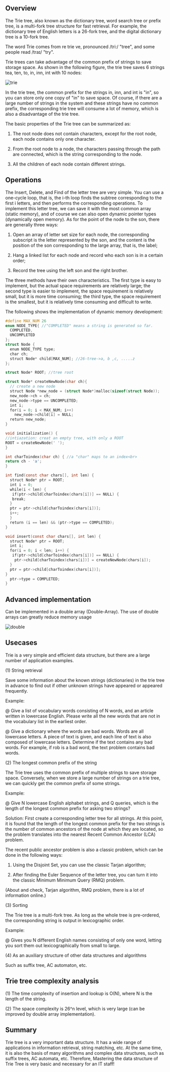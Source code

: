 ## Overview

The Trie tree, also known as the dictionary tree, word search tree or prefix tree, is a multi-fork tree structure for fast retrieval. For example, the dictionary tree of English letters is a 26-fork tree, and the digital dictionary tree is a 10-fork tree.

The word Trie comes from re trie ve, pronounced /tri:/ "tree", and some people read /traɪ/ "try".

Trie trees can take advantage of the common prefix of strings to save storage space. As shown in the following figure, the trie tree saves 6 strings tea, ten, to, in, inn, int with 10 nodes:

![trie](picture/trietree.jpg)

In the trie tree, the common prefix for the strings in, inn, and int is "in", so you can store only one copy of "in" to save space. Of course, if there are a large number of strings in the system and these strings have no common prefix, the corresponding trie tree will consume a lot of memory, which is also a disadvantage of the trie tree.

The basic properties of the Trie tree can be summarized as:

1. The root node does not contain characters, except for the root node, each node contains only one character.

1. From the root node to a node, the characters passing through the path are connected, which is the string corresponding to the node.

1. All the children of each node contain different strings.

## Operations

The Insert, Delete, and Find of the letter tree are very simple. You can use a one-cycle loop, that is, the i-th loop finds the subtree corresponding to the first i letters, and then performs the corresponding operations. To implement this letter tree, we can save it with the most common array (static memory), and of course we can also open dynamic pointer types (dynamically open memory). As for the point of the node to the son, there are generally three ways:

1. Open an array of letter set size for each node, the corresponding subscript is the letter represented by the son, and the content is the position of the son corresponding to the large array, that is, the label;

2. Hang a linked list for each node and record who each son is in a certain order;

3. Record the tree using the left son and the right brother.

The three methods have their own characteristics. The first type is easy to implement, but the actual space requirements are relatively large; the second type is easier to implement, the space requirement is relatively small, but it is more time consuming; the third type, the space requirement is the smallest, but it is relatively time consuming and difficult to write.

The following shows the implementation of dynamic memory development:

```C
#define MAX_NUM 26
enum NODE_TYPE{ //"COMPLETED" means a string is generated so far.
  COMPLETED,
  UNCOMPLETED
};
struct Node {
  enum NODE_TYPE type;
  char ch;
  struct Node* child[MAX_NUM]; //26-tree->a, b ,c, .....z
};

struct Node* ROOT; //tree root

struct Node* createNewNode(char ch){
  // create a new node
  struct Node *new_node = (struct Node*)malloc(sizeof(struct Node));
  new_node->ch = ch;
  new_node->type == UNCOMPLETED;
  int i;
  for(i = 0; i < MAX_NUM; i++)
    new_node->child[i] = NULL;
  return new_node;
}

void initialization() {
//intiazation: creat an empty tree, with only a ROOT
ROOT = createNewNode(' ');
}

int charToindex(char ch) { //a "char" maps to an index<br>
return ch - 'a';
}

int find(const char chars[], int len) {
  struct Node* ptr = ROOT;
  int i = 0;
  while(i < len) {
   if(ptr->child[charToindex(chars[i])] == NULL) {
   break;
  }
  ptr = ptr->child[charToindex(chars[i])];
  i++;
  }
  return (i == len) && (ptr->type == COMPLETED);
}

void insert(const char chars[], int len) {
  struct Node* ptr = ROOT;
  int i;
  for(i = 0; i < len; i++) {
   if(ptr->child[charToindex(chars[i])] == NULL) {
    ptr->child[charToindex(chars[i])] = createNewNode(chars[i]);
  }
  ptr = ptr->child[charToindex(chars[i])];
}
  ptr->type = COMPLETED;
}
```

## Advanced implementation

Can be implemented in a double array (Double-Array). The use of double arrays can greatly reduce memory usage

![double](picture/double-array-trie.jpg)

## Usecases

Trie is a very simple and efficient data structure, but there are a large number of application examples.

(1) String retrieval

Save some information about the known strings (dictionaries) in the trie tree in advance to find out if other unknown strings have appeared or appeared frequently.

Example:

@ Give a list of vocabulary words consisting of N words, and an article written in lowercase English. Please write all the new words that are not in the vocabulary list in the earliest order.

@ Give a dictionary where the words are bad words. Words are all lowercase letters. A piece of text is given, and each line of text is also composed of lowercase letters. Determine if the text contains any bad words. For example, if rob is a bad word, the text problem contains bad words.

(2) The longest common prefix of the string

The Trie tree uses the common prefix of multiple strings to save storage space. Conversely, when we store a large number of strings on a trie tree, we can quickly get the common prefix of some strings.

Example:

@ Give N lowercase English alphabet strings, and Q queries, which is the length of the longest common prefix for asking two strings?

Solution: First create a corresponding letter tree for all strings. At this point, it is found that the length of the longest common prefix for the two strings is the number of common ancestors of the node at which they are located, so the problem translates into the nearest Recent Common Ancestor (LCA) problem.

The recent public ancestor problem is also a classic problem, which can be done in the following ways:

1. Using the Disjoint Set, you can use the classic Tarjan algorithm;

2. After finding the Euler Sequence of the letter tree, you can turn it into the classic Minimum Minimum Query (RMQ) problem.

(About and check, Tarjan algorithm, RMQ problem, there is a lot of information online.)

(3) Sorting

The Trie tree is a multi-fork tree. As long as the whole tree is pre-ordered, the corresponding string is output in lexicographic order.

Example:

@ Gives you N different English names consisting of only one word, letting you sort them out lexicographically from small to large.

(4) As an auxiliary structure of other data structures and algorithms

Such as suffix tree, AC automaton, etc.

## Trie tree complexity analysis

(1) The time complexity of insertion and lookup is O(N), where N is the length of the string.

(2) The space complexity is 26^n level, which is very large (can be improved by double array implementation).

## Summary

Trie tree is a very important data structure. It has a wide range of applications in information retrieval, string matching, etc. At the same time, it is also the basis of many algorithms and complex data structures, such as suffix trees, AC automata, etc. Therefore, Mastering the data structure of Trie Tree is very basic and necessary for an IT staff!
